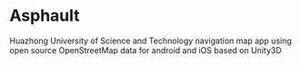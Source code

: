 # Asphault
Huazhong University of Science and Technology navigation map app using open source OpenStreetMap data for android and iOS based on Unity3D
